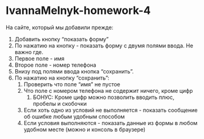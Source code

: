 # IvannaMelnyk-homework-4
На сайте, который мы добавили прежде:

1. Добавить кнопку “показать форму”
2. По нажатию на кнопку - показать форму с двумя полями ввода. Не важно где.
3. Первое поле - имя
4. Второе поле - номер телефона
5. Внизу под полями ввода кнопка “сохранить”.
6. По нажатию на кнопку “сохранить”:
    1. Проверить что поле “имя” не пустое
    2. Что поле с номером телефона не содержит ничего, кроме цифр
        1. БОНУС: Кроме цифр можно позволить вводить плюс, пробелы и скобочки
    3. Если хоть одно из условий не выполняется - показать сообщение об ошибке любым удобным способом
    4. Если условия выполняются - показать данные из формы в любом удобном месте (можно и консоль в браузере)
